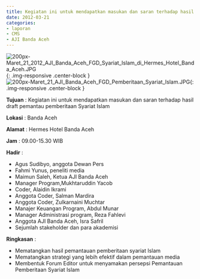 ```yaml
---
title: Kegiatan ini untuk mendapatkan masukan dan saran terhadap hasil draft pemantau pemberitaan Syariat Islam
date: 2012-03-21
categories:
- laporan
- CMS
- AJI Banda Aceh
---
```


![200px-Maret_21_2012_AJI_Banda_Aceh_FGD_Syariat_Islam_di_Hermes_Hotel_Banda_Aceh.JPG](/uploads/200px-Maret_21_2012_AJI_Banda_Aceh_FGD_Syariat_Islam_di_Hermes_Hotel_Banda_Aceh.JPG){: .img-responsive .center-block }
![200px-Maret_21_AJI_Banda_Aceh_FGD_Pemberitaan_Syariat_Islam.JPG](/uploads/200px-Maret_21_AJI_Banda_Aceh_FGD_Pemberitaan_Syariat_Islam.JPG){: .img-responsive .center-block }

**Tujuan** : Kegiatan ini untuk mendapatkan masukan dan saran terhadap hasil draft pemantau pemberitaan Syariat Islam

**Lokasi** : Banda Aceh

**Alamat** : Hermes Hotel Banda Aceh

**Jam** : 09.00-15.30 WIB 

**Hadir** : 
* Agus Sudibyo, anggota Dewan Pers
* Fahmi Yunus, peneliti media
* Maimun Saleh, Ketua AJI Banda Aceh
* Manager Program,Mukhtaruddin Yacob
* Coder, Alaidin Ikrami
* Anggota Coder, Salman Mardira
* Anggota Coder, Zulkarnaini Muchtar
* Manajer Keuangan Program, Abdul Munar
* Manager Administrasi program, Reza Fahlevi
* Anggota AJI Banda Aceh, Isra Safril
* Sejumlah stakeholder dan para akademisi

**Ringkasan** : 
* Mematangkan hasil pemantauan pemberitaan syariat Islam
* Mematangkan strategi yang lebih efektif dalam pemantauan media
* Membentuk Forum Editor untuk menyamakan persepsi Pemantauan Pemberitaan Syariat Islam
